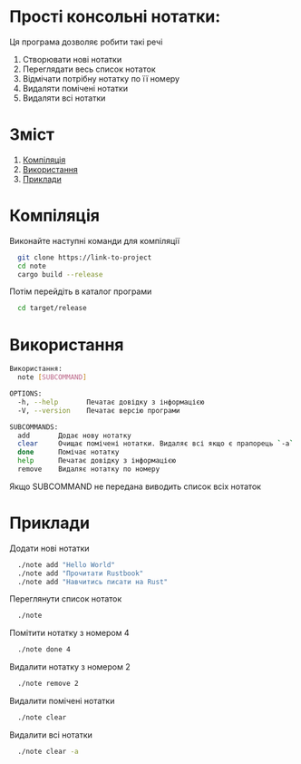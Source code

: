 
# Прості консольні нотатки:
Ця програма дозволяє робити такі речі
1. Створювати нові нотатки
2. Переглядати весь список нотаток
3. Відмічати потрібну нотатку по її номеру
4. Видаляти помічені нотатки
5. Видаляти всі нотатки


# Зміст  
1. [Компіляція](#Компіляція)  
2. [Використання](#Використання)  
3. [Приклади](#Приклади)  

# Компіляція
Виконайте наступні команди для компіляції

~~~bash  
  git clone https://link-to-project
  cd note
  cargo build --release
~~~

Потім перейдіть в каталог програми
~~~bash 
  cd target/release
~~~

# Використання

~~~bash  
Використання:
  note [SUBCOMMAND]

OPTIONS:
  -h, --help       Печатає довідку з інформацією
  -V, --version    Печатає версію програми

SUBCOMMANDS:
  add       Додає нову нотатку
  clear     Очищає помічені нотатки. Видаляє всі якщо є прапорець `-a`
  done      Помічає нотатку
  help      Печатає довідку з інформацією
  remove    Видаляє нотатку по номеру
~~~

Якщо SUBCOMMAND не передана виводить список всіх нотаток

# Приклади

Додати нові нотатки

~~~bash  
  ./note add "Hello World"
  ./note add "Прочитати Rustbook"
  ./note add "Навчитись писати на Rust"
~~~

Переглянути список нотаток

~~~bash  
  ./note
~~~

Помітити нотатку з номером 4

~~~bash  
  ./note done 4
~~~

Видалити нотатку з номером 2

~~~bash  
  ./note remove 2
~~~

Видалити помічені нотатки

~~~bash  
  ./note clear
~~~

Видалити всі нотатки

~~~bash  
  ./note clear -a
~~~